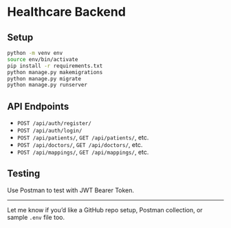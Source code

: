 # Healthcare Backend

## Setup
```bash
python -m venv env
source env/bin/activate
pip install -r requirements.txt
python manage.py makemigrations
python manage.py migrate
python manage.py runserver
```

## API Endpoints
- `POST /api/auth/register/`
- `POST /api/auth/login/`
- `POST /api/patients/`, `GET /api/patients/`, etc.
- `POST /api/doctors/`, `GET /api/doctors/`, etc.
- `POST /api/mappings/`, `GET /api/mappings/`, etc.

## Testing
Use Postman to test with JWT Bearer Token.

---
Let me know if you’d like a GitHub repo setup, Postman collection, or sample `.env` file too.
